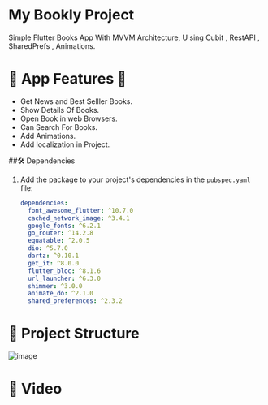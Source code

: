 # My Bookly Project

Simple Flutter Books App With MVVM Architecture, U sing Cubit , RestAPI , SharedPrefs , Animations.

# 🌟 App Features 🌟

 - Get News and Best Selller Books.
 - Show Details Of Books.
 - Open Book in web Browsers.
 - Can Search For Books.
 - Add Animations.
 - Add localization in Project.

##🛠 Dependencies


1. Add the package to your project's dependencies in the `pubspec.yaml` file:

   ```yaml
   dependencies:
     font_awesome_flutter: ^10.7.0
     cached_network_image: ^3.4.1
     google_fonts: ^6.2.1
     go_router: ^14.2.8
     equatable: ^2.0.5
     dio: ^5.7.0
     dartz: ^0.10.1
     get_it: ^8.0.0
     flutter_bloc: ^8.1.6
     url_launcher: ^6.3.0
     shimmer: ^3.0.0
     animate_do: ^2.1.0
     shared_preferences: ^2.3.2
    ```


   
# 📁 Project Structure

![image](https://github.com/user-attachments/assets/101f25cc-8697-4822-892c-55ada06756ac)



# 🎥 Video
